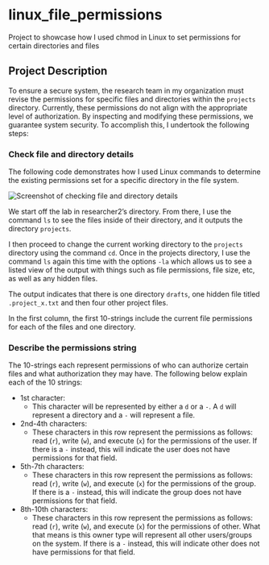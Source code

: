 # linux_file_permissions
Project to showcase how I used chmod in Linux to set permissions for certain directories and files

## Project Description

To ensure a secure system, the research team in my organization must revise the permissions for specific files and directories within the `projects` directory. Currently, these permissions do not align with the appropriate level of authorization. By inspecting and modifying these permissions, we guarantee system security. To accomplish this, I undertook the following steps:

### Check file and directory details

The following code demonstrates how I used Linux commands to determine the existing permissions set for a specific directory in the file system.

![Screenshot of checking file and directory details](https://i.imgur.com/2HwqNVs.png)

We start off the lab in researcher2’s directory. From there, I use the command ```ls``` to see the files inside of their directory, and it outputs the directory ```projects```.

I then proceed to change the current working directory to the ```projects``` directory using the command ```cd```. Once in the projects directory, I use the command ```ls``` again this time with the options ```-la``` which allows us to see a listed view of the output with things such as file permissions, file size, etc, as well as any hidden files.

The output indicates that there is one directory ```drafts```, one hidden file titled ```.project_x.txt``` and then four other project files.

In the first column, the first 10-strings include the current file permissions for each of the files and one directory.

### Describe the permissions string

The 10-strings each represent permissions of who can authorize certain files and what authorization they may have. The following below explain each of the 10 strings:

- 1st character:
  - This character will be represented by either a ```d``` or a ```-```. A ```d``` will represent a directory and a ```-``` will represent a file.
- 2nd-4th characters:
  - These characters in this row represent the permissions as follows: read (```r```), write (```w```), and execute (```x```) for the permissions of the user. If there is a ```-``` instead, this will indicate the user does not have permissions for that field.
- 5th-7th characters:
  - These characters in this row represent the permissions as follows: read (```r```), write (```w```), and execute (```x```) for the permissions of the group. If there is a ```-``` instead, this will indicate the group does not have permissions for that field.
- 8th-10th characters:
  - These characters in this row represent the permissions as follows: read (```r```), write (```w```), and execute (```x```) for the permissions of other. What that means is this owner type will represent all other users/groups on the system. If there is a ```-``` instead, this will indicate other does not have permissions for that field.

